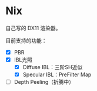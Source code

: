 # Nix

自己写的 DX11 渲染器。

目前支持的功能：
- [x] PBR
- [x] IBL光照
  - [x] Diffuse IBL：三阶SH近似
  - [x] Specular IBL：PreFilter Map
- [ ] Depth Peeling（折腾中）
